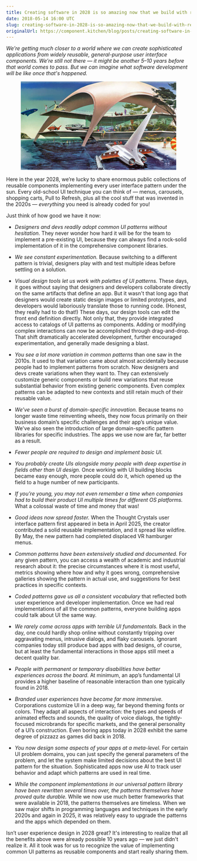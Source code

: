 ```yaml
---
title: Creating software in 2028 is so amazing now that we build with reusable UI components!
date: 2018-05-14 16:00 UTC
slug: creating-software-in-2028-is-so-amazing-now-that-we-build-with-reusable-ui-components
originalUrl: https://component.kitchen/blog/posts/creating-software-in-2028-is-so-amazing-now-that-we-build-with-reusable-ui-components
---
```


_We’re getting much closer to a world where we can create sophisticated applications from widely reusable, general-purpose user interface components. We’re still not there — it might be another 5–10 years before that world comes to pass. But we can imagine what software development will be like once that's happened._

<figure>
  <img src="/images/ck/Retro-Futurism.jpg">
</figure>

Here in the year 2028, we’re lucky to share enormous public collections of reusable components implementing every user interface pattern under the sun. Every old-school UI technique you can think of — menus, carousels, shopping carts, Pull to Refresh, plus all the cool stuff that was invented in the 2020s — _everything_ you need is already coded for you!

Just think of how good we have it now:

- _Designers and devs readily adopt common UI patterns without hesitation._ They never wonder how hard it will be for the team to implement a pre-existing UI, because they can always find a rock-solid implementation of it in the comprehensive component libraries.

- _We see constant experimentation._ Because switching to a different pattern is trivial, designers play with and test multiple ideas before settling on a solution.

- _Visual design tools let us work with palettes of UI patterns._ These days, it goes without saying that designers and developers collaborate directly on the same artifacts that define an app. But it wasn't that long ago that designers would create static design images or limited prototypes, and developers would laboriously translate those to running code. (Honest, they really had to do that!) These days, our design tools can edit the front end definition directly. Not only that, they provide integrated access to catalogs of UI patterns as components. Adding or modifying complex interactions can now be accomplished through drag-and-drop. That shift dramatically accelerated development, further encouraged experimentation, and generally made designing a blast.

- _You see a lot more variation in common patterns_ than one saw in the 2010s. It used to that variation came about almost accidentally because people had to implement patterns from scratch. Now designers and devs create variations when they want to. They can extensively customize generic components or build new variations that reuse substantial behavior from existing generic components. Even complex patterns can be adapted to new contexts and still retain much of their reusable value.

- _We’ve seen a burst of domain-specific innovation._ Because teams no longer waste time reinventing wheels, they now focus primarily on their business domain’s specific challenges and their app’s unique value. We've also seen the introduction of large domain-specific pattern libraries for specific industries. The apps we use now are far, far better as a result.

- _Fewer people are required to design and implement basic UI._

- _You probably create UIs alongside many people with deep expertise in fields other than UI design._ Once working with UI building blocks became easy enough, more people could do it, which opened up the field to a huge number of new participants.

- _If you’re young, you may not even remember a time when companies had to build their product UI multiple times for different OS platforms._ What a colossal waste of time and money that was!

- _Good ideas now spread faster._ When the Thought Crystals user interface pattern first appeared in beta in April 2025, the creator contributed a solid reusable implementation, and it spread like wildfire. By May, the new pattern had completed displaced VR hamburger menus.

- _Common patterns have been extensively studied and documented._ For any given pattern, you can access a wealth of academic and industrial research about it: the precise circumstances where it is most useful, metrics showing where how and why it goes wrong, comprehensive galleries showing the pattern in actual use, and suggestions for best practices in specific contexts.

- _Coded patterns gave us all a consistent vocabulary_ that reflected both user experience and developer implementation. Once we had real implementations of all the common patterns, everyone building apps could talk about UI the same way.

- _We rarely come across apps with terrible UI fundamentals._ Back in the day, one could hardly shop online without constantly tripping over aggravating menus, intrusive dialogs, and flaky carousels. Ignorant companies today still produce bad apps with bad designs, of course, but at least the fundamental interactions in those apps still meet a decent quality bar.

- _People with permanent or temporary disabilities have better experiences across the board._ At minimum, an app’s fundamental UI provides a higher baseline of reasonable interaction than one typically found in 2018.

- _Branded user experiences have become far more immersive._ Corporations customize UI in a deep way, far beyond theming fonts or colors. They adapt all aspects of interaction: the types and speeds of animated effects and sounds, the quality of voice dialogs, the tightly-focused microbrands for specific markets, and the general personality of a UI’s construction. Even boring apps today in 2028 exhibit the same degree of pizzazz as games did back in 2018.

- _You now design some aspects of your apps at a meta-level._ For certain UI problem domains, you can just specify the general parameters of the problem, and let the system make limited decisions about the best UI pattern for the situation. Sophisticated apps now use AI to track user behavior and adapt which patterns are used in real time.

- _While the component implementations in our universal pattern library have been rewritten several times over, the patterns themselves have proved quite durable._ While we now use much better frameworks that were available in 2018, the patterns themselves are timeless. When we saw major shifts in programming languages and techniques in the early 2020s and again in 2025, it was relatively easy to upgrade the patterns and the apps which depended on them.

Isn’t user experience design in 2028 great? It's interesting to realize that all the benefits above were already possible 10 years ago — we just didn't realize it. All it took was for us to recognize the value of implementing common UI patterns as reusable components and start really sharing them.
